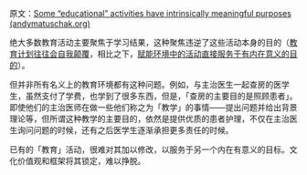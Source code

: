原文：[Some “educational” activities have intrinsically meaningful purposes (andymatuschak.org)](https://notes.andymatuschak.org/z3bjAHBa3Rx5DRwmVsmmeNUTceS9ErxLfSAiM)

绝大多数教育活动主要聚焦于学习结果，这种聚焦违逆了这些活动本身的目的（[教育计划往往会自我颠覆](https://notes.andymatuschak.org/z6qfYv9SPx6M9FZPzVj7o4qVRD1iTGJpMfz6J)，相比之下，[赋能环境中的活动直接服务于有内在意义的目的](https://notes.andymatuschak.org/z7wh92mfgXNTLk8AhaaLxsViQuzqGY5cV56Vm)）。

但并非所有名义上的教育环境都有这种问题。例如，与主治医生一起查房的医学生，虽然支付了学费，也学到了很多东西，但是，「查房的主要目的是照顾患者」。即使他们的主治医师在做一些他们称之为「教学」的事情——提出问题并给出背景理论等，但所谓这种教学的主要目的，依然是提供优质的患者护理，不仅在主治医生询问问题的时候，还有之后医学生逐渐承担更多责任的时候。

已有的「教育」活动，很难对其加以修改，以服务于另一个内在有意义的目标。文化价值观和框架将其锁定，难以挣脱。